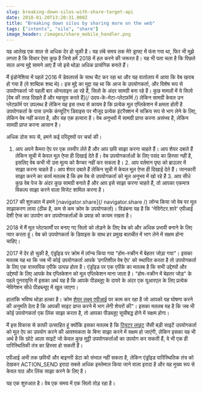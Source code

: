 ```yaml
---
slug: breaking-down-silos-with-share-target-api
date: 2018-01-20T13:20:31.000Z
title: "Breaking down silos by sharing more on the web"
tags: ["intents", "silo", "share"]
image_header: /images/share_mobile_handler.png
---
```

यह आलेख एक साल से अधिक देर हो चुकी है। यह लंबे समय तक मेरे ड्राफ्ट में फंस गया था, फिर भी मुझे लगता है कि विचार ऐसा कुछ है जिसे हमें 2018 में हल करने की जरूरत है। यह भी पता चला है कि पिछले साल अन्य मुद्दे सामने आए हैं जो इसे थोड़ा अधिक प्रासंगिक बनाते हैं।

मैं इंडोनेशिया में पहले 2016 में डेवलपर्स के साथ चैट कर रहा था और यह वार्तालाप में आया कि वेब खराब हो गया है (वे शाब्दिक शब्द थे)। इस मुद्दे का मुद्दा यह था कि आज के उपयोगकर्ता, और विशेष रूप से उपयोगकर्ता जो पहली बार ऑनलाइन आ रहे हैं, सिलो के अंदर सामग्री बना रहे हैं। कुछ मामलों में ये सिलो [वेब की तरह दिखते हैं और महसूस करते हैं](/ उदय-के-मेटा-प्लेटफ़ॉर्म /) लेकिन सामग्री केवल उन प्लेटफ़ॉर्म पर उपलब्ध है लेकिन यह इस तथ्य से कायम है कि प्रत्येक मूल एप्लिकेशन में क्षमता होती है उपयोगकर्ता के पास उनके कंप्यूटिंग डिवाइस पर मौजूद प्रत्येक इंटरैक्शन में सक्रिय रूप से भाग लेने के लिए, लेकिन वेब नहीं करता है, और यह एक हत्यारा है। वेब अनुभवों में सामग्री प्राप्त करना असंभव है, लेकिन सामग्री प्राप्त करना आसान है।

अधिक ठोस रूप से, हमने कई परिदृश्यों पर चर्चा की।

1. आप अपने कैमरा ऐप पर एक तस्वीर लेते हैं और आप छवि साझा करना चाहते हैं। आप शेयर दबाते हैं लेकिन सूची में केवल मूल ऐप्स ही दिखाई देते हैं। वेब उपयोगकर्ताओं के लिए पसंद का हिस्सा नहीं है, इसलिए वेब कभी भी उस मूल्य को कैप्चर नहीं कर सकता है। 2. आप वर्तमान पृष्ठ को ब्राउज़र में साझा करना चाहते हैं। आप शेयर दबाते हैं लेकिन सूची में केवल मूल ऐप्स ही दिखाई देते हैं। जानकारी साझा करने का कार्य मतलब है कि हम वेब से उपयोगकर्ता को मूल अनुभव में खो रहे हैं 3. आप सीधे कुछ वेब पेज के अंदर कुछ सामग्री बनाते हैं और आप इसे साझा करना चाहते हैं, तो आपका एकमात्र विकल्प साझा करने वाला विजेट शामिल करना है।

2017 की शुरुआत में हमने [navigator.share](/ navigator.share /) लॉन्च किया जो वेब पर मूल साझाकरण लाया (ठीक है, कम से कम क्रोम के उपयोगकर्ता)। विडंबना यह है कि 'नेविगेटर.शारे' एपीआई देशी ऐप्स का उपयोग कर उपयोगकर्ताओं के प्रवाह को कायम रखता है।

2018 में मैं मूल प्लेटफार्मों पर बनाए गए सिलो को तोड़ने के लिए वेब को और अधिक प्रभावी बनाने के लिए प्यार करता हूं। वेब को उपयोगकर्ता के डिवाइस के साथ हर प्रमुख बातचीत में भाग लेने में सक्षम होना चाहिए।

2017 में देर हो चुकी है, एंड्रॉइड पर क्रोम में लॉन्च किया गया "होम-स्क्रीन में बेहतर जोड़ा गया"। इसका मतलब यह था कि जब भी कोई उपयोगकर्ता आपके 'प्रगतिशील वेब ऐप' को स्थापित करता है तो उपयोगकर्ता के लिए एक वास्तविक एपीके उत्पन्न होता है। एंड्रॉइड पर एक एपीके का मतलब है कि सभी उद्देश्यों और उद्देश्यों के लिए आपके वेब एप्लिकेशन को मूल एप्लिकेशन माना जाता है। "होम-स्क्रीन में बेहतर जोड़" के पहले पुनरावृत्ति में इसका अर्थ यह है कि आपके पीडब्लूए के दायरे के अंदर एक यूआरएल के लिए प्रत्येक नेविगेशन सीधे पीडब्ल्यूए में खुल जाएगा।

हालांकि भविष्य थोड़ा हल्का है। क्रोम [शेयर लक्ष्य एपीआई](https://github.com/WICG/web-share-target/blob/master/docs/explainer.md) पर काम कर रहा है जो आपको यह घोषणा करने की अनुमति देता है कि आपकी साइट प्राप्त करने में भाग लेगी शेयरों की"। इसका मतलब यह है कि जब भी कोई उपयोगकर्ता एक लिंक साझा करता है, तो आपका पीडब्लूए सूचीबद्ध होने में सक्षम होगा।

मैं इस विकास से काफी उत्साहित हूं क्योंकि इसका मतलब है कि [ट्विटर लाइट](https://lite.twitter.com) जैसी बड़ी साइटें उपयोगकर्ता को मूल ऐप का उपयोग करने की आवश्यकता के बिना साझा करने में सक्षम हो जाएंगी, लेकिन इसका यह भी अर्थ है कि छोटे आला साइटें जो केवल कुछ मुट्ठी उपयोगकर्ताओं का उपयोग कर सकती हैं, वे भी एक ही पारिस्थितिकी तंत्र का हिस्सा हो सकती हैं।

एपीआई अभी तक छवियों और बाइनरी डेटा को संभाल नहीं सकता है, लेकिन एंड्रॉइड पारिस्थितिक तंत्र को देखकर ACTION_SEND इरादा सबसे अधिक इस्तेमाल किया जाने वाला इरादा है और यह मुख्य रूप से केवल पाठ और लिंक साझा करने के लिए है।

यह एक शुरुआत है। वेब एक समय में एक सिलो तोड़ रहा है।
